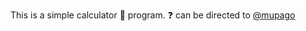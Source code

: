 This is a simple calculator :abacus: program. :question: can be directed to [@mupago](https://github.com/mupago)
